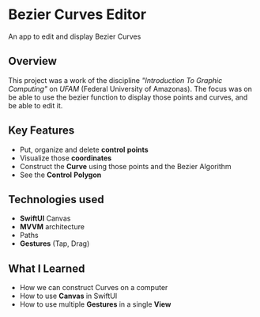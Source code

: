 # Bezier Curves Editor
An app to edit and display Bezier Curves

## Overview

This project was a work of the discipline _"Introduction To Graphic Computing"_ on _UFAM_ (Federal University of Amazonas). The focus was on be able to use the bezier function to display those points and curves, and be able to edit it.

## Key Features

- Put, organize and delete **control** **points**
- Visualize those **coordinates**
- Construct the **Curve** using those points and the Bezier Algorithm
- See the **Control** **Polygon**

## Technologies used

- **SwiftUI** Canvas
- **MVVM** architecture
- Paths
- **Gestures** (Tap, Drag)

## What I Learned

- How we can construct Curves on a computer
- How to use **Canvas** in SwiftUI
- How to use multiple **Gestures** in a single **View**


